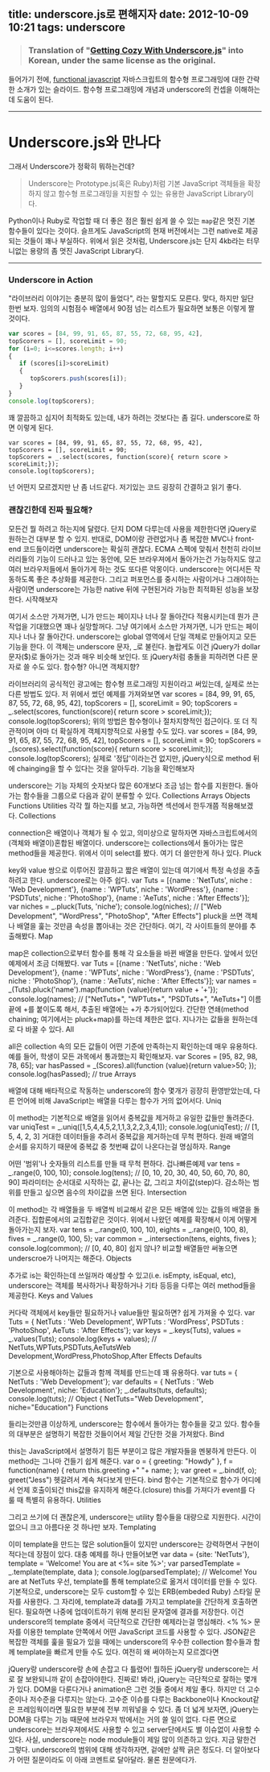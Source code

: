 title: underscore.js로 편해지자
date: 2012-10-09 10:21
tags: underscore
---

> ### Translation of "[Getting Cozy With Underscore.js](http://code.tutsplus.com/tutorials/getting-cozy-with-underscore-js--net-24581)" into Korean, under the same license as the original.

들어가기 전에, [functional javascript](http://almostobsolete.net/talks/functionaljs/) 자바스크립트의 함수형 프로그래밍에 대한 간략한 소개가 있는 슬라이드. 함수형 프로그래밍에 개념과 underscore의 컨셉을 이해하는데 도움이 된다.

---

# Underscore.js와 만나다

그래서 Underscore가 정확히 뭐하는건데?

> Underscore는 Prototype.js(혹은 Ruby)처럼 기본 JavaScript 객체들을 확장하지 않고 함수형 프로그래밍을 지원할 수 있는 유용한 JavaScript Library이다.

Python이나 Ruby로 작업할 때 더 좋은 점은 훨씬 쉽게 쓸 수 있는 `map`같은 멋진 기본함수들이 있다는 것이다. 슬프게도 JavaScript의 현재 버전에서는 그런 native로 제공되는 것들이 꽤나 부실하다. 위에서 읽은 것처럼, Underscore.js는 단지 4kb라는 터무니없는 용량의 좀 멋진 JavaScript Library다.

---

### Underscore in Action

"라이브러리 이야기는 충분히 많이 들었다", 라는 말할지도 모른다. 맞다, 하지만 일단 한번 보자. 임의의 시험점수 배열에서 90점 넘는 리스트가 필요하면 보통은 이렇게 짤 것이다.

``` js
var scores = [84, 99, 91, 65, 87, 55, 72, 68, 95, 42],
topScorers = [], scoreLimit = 90;
for (i=0; i<=scores.length; i++)
{
   if (scores[i]>scoreLimit)
   {
      topScorers.push(scores[i]);
   }
}
console.log(topScorers);
```

꽤 깔끔하고 심지어 최적화도 있는데, 내가 하려는 것보다는 좀 길다. underscore로 하면 이렇게 된다.

```
var scores = [84, 99, 91, 65, 87, 55, 72, 68, 95, 42],
topScorers = [], scoreLimit = 90;
topScorers = _.select(scores, function(score){ return score > scoreLimit;});
console.log(topScorers);
```

넌 어떤지 모르겠지만 난 좀 너드같다. 저기있는 코드 굉장히 간결하고 읽기 좋다.


### 괜찮긴한데 진짜 필요해?

모든건 뭘 하려고 하는지에 달렸다. 단지 DOM 다루는데 사용을 제한한다면 jQuery로 원하는건 대부분 할 수 있지.
반대로, DOM이랑 관련없거나 좀 복잡한 MVC나 front-end 코드들이라면 underscore는 확실히 괜찮다.
ECMA 스펙에 맞춰서 천천히 라이브러리들의 기능이 드러나고 있는 동안에, 모든 브라우져에서 돌아가는건 가능하지도 않고 여러 브라우저들에서 돌아가게 하는 것도 또다른 악몽이다. underscore는 어디서든 작동하도록 좋은 추상화를 제공한다.
그리고 퍼포먼스를 중시하는 사람이거나 그래야하는 사람이면 underscore는 가능한 native 뒤에 구현된거라 가능한 최적화된 성능을 보장한다.
시작해보자

여기서 소스만 가져가면, 니가 만드는 페이지나 너나 잘 돌아간다
적용시키는데 뭔가 큰 작업을 기대했으면 꽤나 실망할꺼다. 그냥 여기에서 소스만 가져가면, 니가 만드는 페이지나 너나 잘 돌아간다.
underscore는 global 영역에서 단일 객체로 만들어지고 모든 기능을 한다. 이 객체는 underscore 문자, _로 불린다.
놀랍게도 이건 jQuery가 dollar 문자($)로 돌아가는 것과 매우 비슷해 보인다. 또 jQuery처럼 충돌을 피하려면 다른 문자로 쓸 수도 있다.
함수형? 아니면 객체지향?

라이브러리의 공식적인 광고에는 함수형 프로그래밍 지원이라고 써있는데, 실제로 쓰는 다른 방법도 있다.
저 위에서 썼던 예제를 가져와보면
var scores = [84, 99, 91, 65, 87, 55, 72, 68, 95, 42], topScorers = [], scoreLimit = 90;
topScorers = _.select(scores, function(score){ return score > scoreLimit;});
console.log(topScorers);
위의 방법은 함수형이나 절차지향적인 접근이다. 또 더 직관적이며 아마 더 확실하게 객체지향적으로 사용할 수도 있다.
var scores = [84, 99, 91, 65, 87, 55, 72, 68, 95, 42], topScorers = [], scoreLimit = 90;
topScorers = _(scores).select(function(score){ return score > scoreLimit;});
console.log(topScorers);
실제로 '정답'이라는건 없지만, jQuery식으로 method 뒤에 chainging을 할 수 있다는 것을 알아두라.
기능을 확인해보자

underscore는 기능 자체의 숫자보다 많은 60개보다 조금 넘는 함수를 지원한다. 돌아가는 함수들을 그룹으로 다음과 같이 분류할 수 있다.
Collections
Arrays
Objects
Functions
Utilities
각각 뭘 하는지를 보고, 가능하면 섹션에서 한두개쯤 적용해보겠다.
Collections

connection은 배열이나 객체가 될 수 있고, 의미상으로 말하자면 자바스크립트에서의 (객체와 배열이)혼합된 배열이다. underscore는 collections에서 돌아가는 많은 method들을 제공한다. 위에서 이미 select를 봤다. 여기 더 쓸만한게 하나 있다.
Pluck

key와 value 쌍으로 이루어진 깔끔하고 짧은 배열이 있는데 여기에서 특정 속성을 추출하려고 한다. underscore로는 아주 쉽다.
var Tuts = [{name : 'NetTuts', niche : 'Web Development'}, {name : 'WPTuts', niche : 'WordPress'}, {name : 'PSDTuts', niche : 'PhotoShop'}, {name : 'AeTuts', niche : 'After Effects'}];
var niches = _.pluck(Tuts, 'niche');
console.log(niches);
// ["Web Development", "WordPress", "PhotoShop", "After Effects"]
pluck을 쓰면 객체나 배열을 훑는 것만큼 속성을 뽑아내는 것은 간단하다. 여기, 각 사이트들의 분야를 추출해봤다.
Map

map은 collection으로부터 함수를 통해 각 요소들을 바뀐 배열을 만든다. 앞에서 있던 예제에서 조금 더해봤다.
var Tuts = [{name : 'NetTuts', niche : 'Web Development'}, {name : 'WPTuts', niche : 'WordPress'}, {name : 'PSDTuts', niche : 'PhotoShop'}, {name : 'AeTuts', niche : 'After Effects'}];
var names = _(Tuts).pluck('name').map(function (value){return value + '+'});
console.log(names);
// ["NetTuts+", "WPTuts+", "PSDTuts+", "AeTuts+"]
이름 끝에 +를 붙이도록 해서, 추출된 배열에는 +가 추가되어있다. 간단한 연쇄(method chaining; 여기에서는 pluck+map)를 하는데 제한은 없다. 지나가는 값들을 원하는데로 다 바꿀 수 있다.
All

all은 collection 속의 모든 값들이 어떤 기준에 만족하는지 확인하는데 매우 유용하다. 예를 들어, 학생이 모든 과목에서 통과했는지 확인해보자.
var Scores = [95, 82, 98, 78, 65];
var hasPassed = _(Scores).all(function (value){return value>50; });
console.log(hasPassed);
// true
Arrays

배열에 대해 배타적으로 작동하는 underscore의 함수 몇개가 굉장히 환영받았는데, 다른 언어에 비해 JavaScript는 배열을 다루는 함수가 거의 없어서다.
Uniq

이 method는 기본적으로 배열을 읽어서 중복값을 제거하고 유일한 값들만 돌려준다.
var uniqTest = _.uniq([1,5,4,4,5,2,1,1,3,2,2,3,4,1]);
console.log(uniqTest);
// [1, 5, 4, 2, 3]
거대한 데이터들을 추려서 중복값을 제거하는데 무척 편하다. 원래 배열의 순서를 유지하기 때문에 중복값 중 첫번째 값이 나온다는걸 명심하자.
Range

어떤 '범위'나 숫자들의 리스트를 만들 때 무척 편하다. 겁나빠른예제
var tens = _.range(0, 100, 10);
console.log(tens);
// [0, 10, 20, 30, 40, 50, 60, 70, 80, 90]
파라미터는 순서대로 시작하는 값, 끝나는 값, 그리고 차이값(step)다. 감소하는 범위를 만들고 싶으면 음수의 차이값을 쓰면 된다.
Intersection

이 method는 각 배열들을 두 배열씩 비교해서 같은 모든 배열에 있는 값들의 배열을 돌려준다. 집합론에서의 교집합같은 것이다.
위에서 나왔던 예제를 확장해서 이게 어떻게 돌아가는지 보자.
var tens = _.range(0, 100, 10), eights = _.range(0, 100, 8), fives = _.range(0, 100, 5);
var common = _.intersection(tens, eights, fives );
console.log(common);
// [0, 40, 80]
쉽지 않나? 비교할 배열들만 써놓으면 underscroe가 나머지는 해준다.
Objects

추가로 is는 확인하는데 쓰일꺼라 예상할 수 있고(i.e. isEmpty, isEqual, etc), underscore는 객체를 복사하거나 확장하거나 기타 등등을 다루는 여러 method들을 제공한다.
Keys and Values

커다락 객체에서 key들만 필요하거나 value들만 필요하면? 쉽게 가져올 수 있다.
var Tuts = { NetTuts : 'Web Development',  WPTuts : 'WordPress',  PSDTuts : 'PhotoShop', AeTuts : 'After Effects'};
var keys = _.keys(Tuts), values = _.values(Tuts);
console.log(keys + values);
// NetTuts,WPTuts,PSDTuts,AeTutsWeb Development,WordPress,PhotoShop,After Effects
Defaults

기본으로 사용해야하는 값들과 함께 객체를 만드는데 꽤 유용하다.
var tuts = { NetTuts : 'Web Development'};
var defaults = { NetTuts : 'Web Development', niche: 'Education'};
_.defaults(tuts, defaults);
console.log(tuts);
// Object { NetTuts="Web Development", niche="Education"}
Functions

들리는것만큼 이상하게, underscore는 함수에서 돌아가는 함수들을 갖고 있다. 함수들의 대부분은 설명하기 복잡한 것들이어서 제일 간단한 것을 가져왔다.
Bind

this는 JavaScript에서 설명하기 힘든 부분이고 많은 개발자들을 멘붕하게 만든다. 이 method는 그나마 건들기 쉽게 해준다.
var o = { greeting: "Howdy" },
   f = function(name) { return this.greeting +" "+ name; };
  var greet = _.bind(f, o);
  greet("Jess")
헷갈려서 계속 쳐다보게 만든다. bind 함수는 기본적으로 함수가 어디에서 언제 호출이되건 this값을 유지하게 해준다.(closure)
this를 가져다가 event를 다룰 때 특별히 유용하다.
Utilities

그리고 쓰기에 더 괜찮은게, underscore는 utility 함수들을 대량으로 지원한다. 시간이 없으니 크고 아름다운 것 하나만 보자.
Templating

이미 template을 만드는 많은 solution들이 있지만 underscore는 강력하면서 구현이 적다는데 장점이 있다. 대충 예제를 하나 만들어보면
var data =   {site: 'NetTuts'}, template =   'Welcome! You are at <%= site %>';
var parsedTemplate = _.template(template,  data );
console.log(parsedTemplate);
// Welcome! You are at NetTuts
우선, template를 통해 template으로 옮겨서 데이터를 만들 수 있다. 기본적으로, underscore는 모두 custom할 수 있는 ERB(embeded Ruby) 스타일 문자를 사용한다.
그 자리에, template과 data를 가지고 template을 간단하게 호출하면 된다. 필요하면 나중에 업데이트하기 위해 분리된 문자열에 결과를 저장한다.
이건 underscore의 template 중에서 극단적으로 간단한 예제라는걸 명심해라. <% %> 문자를 이용한 template 안쪽에서 어떤 JavaScript 코드를 사용할 수 있다. JSON같은 복잡한 객체를 훑을 필요가 있을 때에는 underscore의 우수한 collection 함수들과 함께 template을 빠르게 만들 수도 있다.
여전히 왜 써야하는지 모르겠다면

jQuery랑 underscore랑 손에 손잡고
다 틀렸어! 뭘하든 jQuery랑 underscore는 서로 잘 보완되니까 같이 손잡아야한다. 진짜로!
봐라, jQuery는 극단적으로 잘하는 몇개가 있다. DOM을 다룬다거나 animation은 그런 것들 중에서 제일 좋다. 하지만 더 고수준이나 저수준을 다루지는 않는다. 고수준 이슈를 다루는 Backbone이나 Knockout같은 프레임웍이라면 필요한 부분에 전부 끼워넣을 수 있다.
좀 더 넓게 보자면, jQuery는 DOM을 다루는 기능 때문에 브라우저 밖에서는 거의 쓸 일이 없다. 다른 면으로 underscore는 브라우져에서도 사용할 수 있고 server단에서도 별 이슈없이 사용할 수 있다. 사실, underscore는 node module들이 제일 많이 의존하고 있다.
지금 말한건 그렇다. underscore의 범위에 대해 생각하자면, 겉에만 살짝 긁은 정도다. 더 알아보다가 어떤 질문이라도 이 아래 코멘트로 달아달라. 물론 원문에다가.
